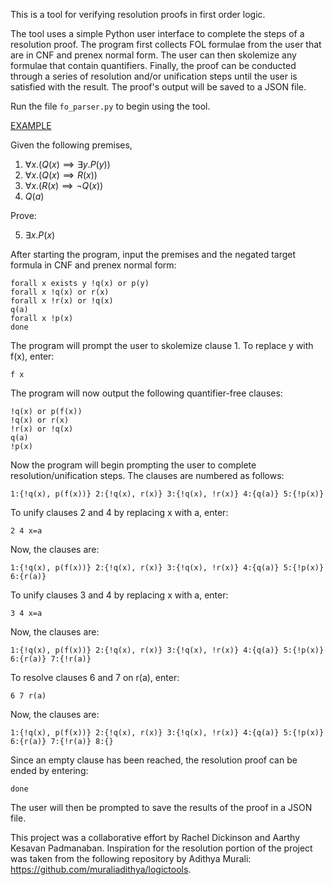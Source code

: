 This is a tool for verifying resolution proofs in first order logic.

The tool uses a simple Python user interface to complete the steps of a resolution proof. The program first collects FOL formulae from the 
user that are in CNF and prenex normal form. The user can then skolemize any formulae that contain quantifiers. Finally, the proof can be 
conducted through a series of resolution and/or unification steps until the user is satisfied with the result. The proof's output will be 
saved to a JSON file.

Run the file `fo_parser.py` to begin using the tool.

<ins>EXAMPLE</ins>

Given the following premises,
1. $\forall x. (Q(x) \implies \exists y. P(y))$
2. $\forall x. (Q(x) \implies R(x))$
3. $\forall x. (R(x) \implies \neg Q(x))$
4. $Q(a)$

Prove:

5. $\exists x. P(x)$

   

After starting the program, input the premises and the negated target formula in CNF and prenex normal form:
```
forall x exists y !q(x) or p(y)
forall x !q(x) or r(x)
forall x !r(x) or !q(x)
q(a)
forall x !p(x)
done
```

The program will prompt the user to skolemize clause 1. To replace y with f(x), enter:
```
f x
```

The program will now output the following quantifier-free clauses:
```
!q(x) or p(f(x))
!q(x) or r(x)
!r(x) or !q(x)
q(a)
!p(x)
```

Now the program will begin prompting the user to complete resolution/unification steps.
The clauses are numbered as follows:
```
1:{!q(x), p(f(x))} 2:{!q(x), r(x)} 3:{!q(x), !r(x)} 4:{q(a)} 5:{!p(x)}
```

To unify clauses 2 and 4 by replacing x with a, enter:
```
2 4 x=a
```

Now, the clauses are:
```
1:{!q(x), p(f(x))} 2:{!q(x), r(x)} 3:{!q(x), !r(x)} 4:{q(a)} 5:{!p(x)} 6:{r(a)}
```

To unify clauses 3 and 4 by replacing x with a, enter:
```
3 4 x=a
```
Now, the clauses are:
```
1:{!q(x), p(f(x))} 2:{!q(x), r(x)} 3:{!q(x), !r(x)} 4:{q(a)} 5:{!p(x)} 6:{r(a)} 7:{!r(a)}
```

To resolve clauses 6 and 7 on r(a), enter:
```
6 7 r(a)
```
Now, the clauses are:
```
1:{!q(x), p(f(x))} 2:{!q(x), r(x)} 3:{!q(x), !r(x)} 4:{q(a)} 5:{!p(x)} 6:{r(a)} 7:{!r(a)} 8:{}
```

Since an empty clause has been reached, the resolution proof can be ended by entering:
```
done
```

The user will then be prompted to save the results of the proof in a JSON file.




This project was a collaborative effort by Rachel Dickinson and Aarthy Kesavan Padmanaban. Inspiration for the resolution portion of the
project was taken from the following repository by Adithya Murali: https://github.com/muraliadithya/logictools.
